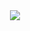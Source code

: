 <div id="header" align="center">
  <img src="https://i.giphy.com/media/v1.Y2lkPTc5MGI3NjExZG1xMXdoM3J3cHR6ZHc2MXl1Z2U5bjl6eHR3YXpsaGMxamFxZDZ4NyZlcD12MV9pbnRlcm5hbF9naWZfYnlfaWQmY3Q9Zw/26tn33aiTi1jkl6H6/giphy.gif width="100"/>
</div>
<!--
**f1cus7/f1cus7** is a ✨ _special_ ✨ repository because its `README.md` (this file) appears on your GitHub profile.

Here are some ideas to get you started:

- 🔭 I’m currently working on ...
- 🌱 I’m currently learning ...
- 👯 I’m looking to collaborate on ...
- 🤔 I’m looking for help with ...
- 💬 Ask me about ...
- 📫 How to reach me: ...
- 😄 Pronouns: ...
- ⚡ Fun fact: ...
-->

